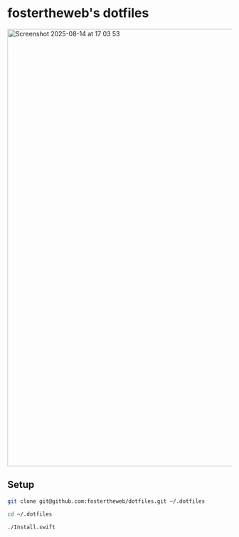 # fostertheweb's dotfiles

<img width="1512" height="982" alt="Screenshot 2025-08-14 at 17 03 53" src="https://github.com/user-attachments/assets/8f9258ad-1efc-43a1-94d7-ccfda35bec2d" />

## Setup

```bash
git clone git@github.com:fostertheweb/dotfiles.git ~/.dotfiles
```

```bash
cd ~/.dotfiles
```

```bash
./Install.swift
```
